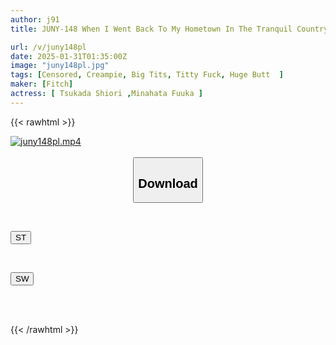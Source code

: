 ```yaml
---
author: j91
title: JUNY-148 When I Went Back To My Hometown In The Tranquil Countryside, My Voluptuous Childhood Friend And Cousin Pressed Tightly Against Me And Fought Over My Dick In A Sweaty, Continuous Creampie Harem Sex Session. Shiori Tsukada, Fuka Minamihata

url: /v/juny148pl
date: 2025-01-31T01:35:00Z
image: "juny148pl.jpg"
tags: [Censored, Creampie, Big Tits, Titty Fuck, Huge Butt	]
maker: [Fitch]
actress: [ Tsukada Shiori ,Minahata Fuuka ]
---
```



{{< rawhtml >}}

<div class="video" data-videoid="6K0Q0Wek32ioqB">
    <a href="javascript:;">
        <img src="/v/juny148pl/juny148pl.jpg" width="WIDTH" height="HEIGHT" alt="juny148pl.mp4" loading="lazy">
    </a>
</div>

<script type="text/javascript" src="https://j91.asia/asset/on-demand-st.js"></script>

<br>
  <link rel="stylesheet" href="https://j91.asia/asset/bs5.css">
  
  <center>
  <button class="btn btn-primary" type="button" data-bs-toggle="collapse" data-bs-target=".multi-collapse" aria-expanded="false" aria-controls="multiCollapseExample1 multiCollapseExample2"><h2>Download</h2></button></center>
</p>
<div class="row">
  <div class="col">
    <div class="collapse multi-collapse" id="multiCollapseExample1">
      <div class="card card-body">
	      	      <br>
<div class="buttons">  
<p><a href="/v/juny148pl/st.html" target="_blank"><button class="btn-hover color-3"><i class="fa fa-download"></i> ST</button></a></p></div>
    </div>
  </div>
</div>
  <div class="col">
    <div class="collapse multi-collapse" id="multiCollapseExample2">
      <div class="card card-body">
	      <br>
<div class="buttons">
<p><a href="/v/juny148pl/sw.html" target="_blank"><button class="btn-hover color-2"><i class="fa fa-download"></i> SW</button></a></p></div>
<br><br>
      </div>
    </div>
  </div>
</div>

{{< /rawhtml >}}